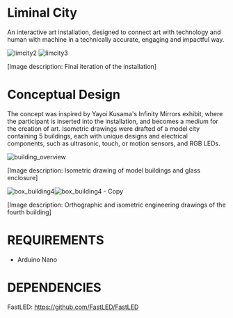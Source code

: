 # Liminal City

An interactive art installation, designed to connect art with technology and human with machine in a technically accurate, engaging and impactful way.

![limcity2](https://user-images.githubusercontent.com/55610111/134188276-8ae5665c-139a-4664-a2ef-16475c66e25b.jpg) 
![limcity3](https://user-images.githubusercontent.com/55610111/134265166-cee21028-71d9-4c14-b293-cc5ced2a91d8.jpg)

[Image description: Final iteration of the installation]

# Conceptual Design

The concept was inspired by Yayoi Kusama's Infinity Mirrors exhibit, where the participant is inserted into the installation, and becomes a medium for the creation of art.
Isometric drawings were drafted of a model city containing 5 buildings, each with unique designs and electrical components, such as ultrasonic, touch, or motion sensors, and RGB LEDs. 

![building_overview](https://user-images.githubusercontent.com/55610111/134189472-c1601cb9-eeda-4bb8-980c-aadaf039a14a.jpg)

[Image description: Isometric drawing of model buildings and glass enclosure]

![box_building4](https://user-images.githubusercontent.com/55610111/134189261-0ca93341-2609-474a-8cef-c99cb6a0fead.jpg)![box_building4 - Copy](https://user-images.githubusercontent.com/55610111/134189302-86bf6fc3-abd7-4b57-9712-3125e648b4ae.jpg)

[Image description: Orthographic and isometric engineering drawings of the fourth building]

# REQUIREMENTS

- Arduino Nano

# DEPENDENCIES

FastLED: https://github.com/FastLED/FastLED

